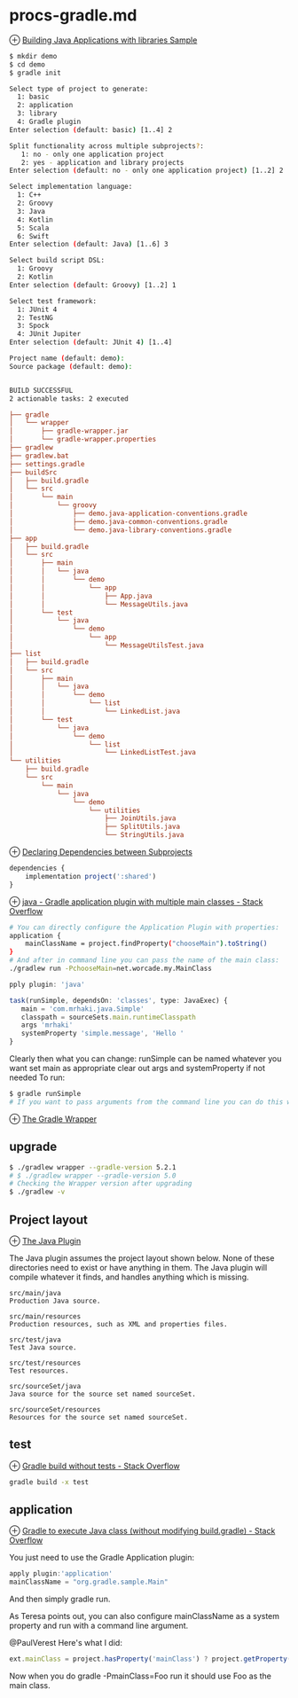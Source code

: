 # procs-gradle.md
⊕ [Building Java Applications with libraries Sample](https://docs.gradle.org/current/samples/sample_building_java_applications_multi_project.html)

```bash
$ mkdir demo
$ cd demo
$ gradle init

Select type of project to generate:
  1: basic
  2: application
  3: library
  4: Gradle plugin
Enter selection (default: basic) [1..4] 2

Split functionality across multiple subprojects?:
   1: no - only one application project
   2: yes - application and library projects
Enter selection (default: no - only one application project) [1..2] 2

Select implementation language:
  1: C++
  2: Groovy
  3: Java
  4: Kotlin
  5: Scala
  6: Swift
Enter selection (default: Java) [1..6] 3

Select build script DSL:
  1: Groovy
  2: Kotlin
Enter selection (default: Groovy) [1..2] 1

Select test framework:
  1: JUnit 4
  2: TestNG
  3: Spock
  4: JUnit Jupiter
Enter selection (default: JUnit 4) [1..4]

Project name (default: demo):
Source package (default: demo):


BUILD SUCCESSFUL
2 actionable tasks: 2 executed
```
```ini
├── gradle 
│   └── wrapper
│       ├── gradle-wrapper.jar
│       └── gradle-wrapper.properties
├── gradlew 
├── gradlew.bat 
├── settings.gradle 
├── buildSrc
│   ├── build.gradle 
│   └── src
│       └── main
│           └── groovy 
│               ├── demo.java-application-conventions.gradle
│               ├── demo.java-common-conventions.gradle
│               └── demo.java-library-conventions.gradle
├── app
│   ├── build.gradle 
│   └── src
│       ├── main 
│       │   └── java
│       │       └── demo
│       │           └── app
│       │               ├── App.java
│       │               └── MessageUtils.java
│       └── test 
│           └── java
│               └── demo
│                   └── app
│                       └── MessageUtilsTest.java
├── list
│   ├── build.gradle 
│   └── src
│       ├── main 
│       │   └── java
│       │       └── demo
│       │           └── list
│       │               └── LinkedList.java
│       └── test 
│           └── java
│               └── demo
│                   └── list
│                       └── LinkedListTest.java
└── utilities
    ├── build.gradle 
    └── src
        └── main 
            └── java
                └── demo
                    └── utilities
                        ├── JoinUtils.java
                        ├── SplitUtils.java
                        └── StringUtils.java
```



⊕ [Declaring Dependencies between Subprojects](https://docs.gradle.org/current/userguide/declaring_dependencies_between_subprojects.html)

```js
dependencies {
    implementation project(':shared')
}
```

⊕ [java - Gradle application plugin with multiple main classes - Stack Overflow](https://stackoverflow.com/questions/43937169/gradle-application-plugin-with-multiple-main-classes/46938169)

```bash
# You can directly configure the Application Plugin with properties:
application {
    mainClassName = project.findProperty("chooseMain").toString()
}
# And after in command line you can pass the name of the main class:
./gradlew run -PchooseMain=net.worcade.my.MainClass
```

```js
pply plugin: 'java'

task(runSimple, dependsOn: 'classes', type: JavaExec) {
   main = 'com.mrhaki.java.Simple'
   classpath = sourceSets.main.runtimeClasspath
   args 'mrhaki'
   systemProperty 'simple.message', 'Hello '
}
```
Clearly then what you can change:
    runSimple can be named whatever you want
    set main as appropriate
    clear out args and systemProperty if not needed
    To run:

```bash
$ gradle runSimple
# If you want to pass arguments from the command line you can do this with: gradle runSimple --args 'arg1 arg2' (You'll need to remove the args bit from the task() obviously) 
```

⊕ [The Gradle Wrapper](https://docs.gradle.org/current/userguide/gradle_wrapper.html#sec:upgrading_wrapper)

## upgrade
```sh
$ ./gradlew wrapper --gradle-version 5.2.1
# $ ./gradlew wrapper --gradle-version 5.0 
# Checking the Wrapper version after upgrading
$ ./gradlew -v
```

## Project layout
⊕ [The Java Plugin](https://docs.gradle.org/current/userguide/java_plugin.html#resources)

The Java plugin assumes the project layout shown below. None of these directories need to exist or have anything in them. The Java plugin will compile whatever it finds, and handles anything which is missing.

    src/main/java
    Production Java source.

    src/main/resources
    Production resources, such as XML and properties files.

    src/test/java
    Test Java source.

    src/test/resources
    Test resources.

    src/sourceSet/java
    Java source for the source set named sourceSet.

    src/sourceSet/resources
    Resources for the source set named sourceSet.

## test
⊕ [Gradle build without tests - Stack Overflow](https://stackoverflow.com/questions/4597850/gradle-build-without-tests)

```sh
gradle build -x test 
```

## application
⊕ [Gradle to execute Java class (without modifying build.gradle) - Stack Overflow](https://stackoverflow.com/questions/21358466/gradle-to-execute-java-class-without-modifying-build-gradle)

You just need to use the Gradle Application plugin:

```js
apply plugin:'application'
mainClassName = "org.gradle.sample.Main"
```

And then simply gradle run.

As Teresa points out, you can also configure mainClassName as a system property and run with a command line argument.

@PaulVerest Here's what I did: 

```js
ext.mainClass = project.hasProperty('mainClass') ? project.getProperty('mainClass') : 'org.gradle.sample.Main' ; apply plugin:'application' ; mainClassName = ext.mainClass 
```
Now when you do gradle -PmainClass=Foo run it should use Foo as the main class.

